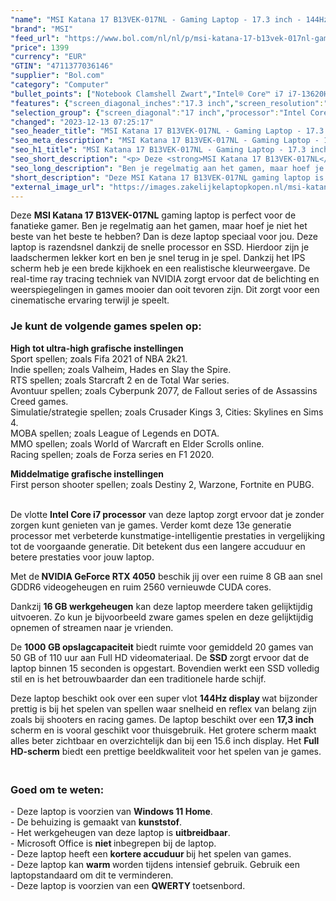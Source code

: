 ```yaml
---
"name": "MSI Katana 17 B13VEK-017NL - Gaming Laptop - 17.3 inch - 144Hz"
"brand": "MSI"
"feed_url": "https://www.bol.com/nl/nl/p/msi-katana-17-b13vek-017nl-gaming-laptop-17-3-inch-144hz/9300000141936131"
"price": 1399
"currency": "EUR"
"GTIN": "4711377036146"
"supplier": "Bol.com"
"category": "Computer"
"bullet_points": ["Notebook Clamshell Zwart","Intel® Core™ i7 i7-13620H","43,9 cm (17.3\") Full HD 1920 x 1080 Pixels","16 GB DDR5-SDRAM 5200 MHz 2 x 8 GB","1 TB SSD","NVIDIA GeForce RTX 4050 6 GB Intel® UHD Graphics","Wi-Fi 6 (802.11ax) Bluetooth 5.2","53,5 Wh 240 W","Windows 11"]
"features": {"screen_diagonal_inches":"17.3 inch","screen_resolution":"1920 x 1080 Pixels","processor_family":"Intel® Core™ i7","memory_size":"16 GB","memory_type":"DDR5-SDRAM","total_storage_space":"1 TB","graphics_card":"NVIDIA GeForce RTX 4050","graphics_memory_size":"6 GB","operating_system":"Windows 11","battery_capacity":"53,5 Wh","width":"398 mm","depth":"273 mm","height":"25,2 mm","weight":"2,6 kg","purpose_laptop":"Gaming"}
"selection_group": {"screen_diagonal":"17 inch","processor":"Intel Core i7","changed_price_past_3_days":false,"product_family":"Katana"}
"changed": "2023-12-13 07:25:17"
"seo_header_title": "MSI Katana 17 B13VEK-017NL - Gaming Laptop - 17.3 inch - 144Hz"
"seo_meta_description": "MSI Katana 17 B13VEK-017NL - Gaming Laptop - 17.3 inch - 144Hz"
"seo_h1_title": "MSI Katana 17 B13VEK-017NL - Gaming Laptop - 17.3 inch - 144Hz"
"seo_short_description": "<p> Deze <strong>MSI Katana 17 B13VEK-017NL</strong> gaming laptop is perfect voor de fanatieke gamer."
"seo_long_description": "Ben je regelmatig aan het gamen, maar hoef je niet het beste van het beste te hebben? Dan is deze laptop speciaal voor jou. Deze laptop is razendsnel dankzij de snelle processor en SSD. Hierdoor zijn je laadschermen lekker kort en ben je snel terug in je spel. Dankzij het IPS scherm heb je een brede kijkhoek en een realistische kleurweergave. De real-time ray tracing techniek van NVIDIA zorgt ervoor dat de belichting en weerspiegelingen in games mooier dan ooit tevoren zijn. Dit zorgt voor een cinematische ervaring terwijl je speelt. </p> <p>  </p> <h3>Je kunt de volgende games spelen op:</h3> <p>  </p> <p> <strong>High tot ultra-high grafische instellingen</strong><br />Sport spellen; zoals Fifa 2021 of NBA 2k21. <br />Indie spellen; zoals Valheim, Hades en Slay the Spire. <br />RTS spellen; zoals Starcraft 2 en de Total War series. <br />Avontuur spellen; zoals Cyberpunk 2077, de Fallout series of de Assassins Creed games. <br />Simulatie/strategie spellen; zoals Crusader Kings 3, Cities: Skylines en Sims 4. <br />MOBA spellen; zoals League of Legends en DOTA. <br />MMO spellen; zoals World of Warcraft en Elder Scrolls online. <br />Racing spellen; zoals de Forza series en F1 2020. </p> <p> <strong>Middelmatige grafische instellingen</strong><br />First person shooter spellen; zoals Destiny 2, Warzone, Fortnite en PUBG. </p> <p> <br />De vlotte <strong>Intel Core i7 processor</strong> van deze laptop zorgt ervoor dat je zonder zorgen kunt genieten van je games. Verder komt deze 13e generatie processor met verbeterde kunstmatige-intelligentie prestaties in vergelijking tot de voorgaande generatie. Dit betekent dus een langere accuduur en betere prestaties voor jouw laptop. </p> <p> Met de<strong> NVIDIA GeForce RTX 4050</strong> beschik jij over een ruime 8 GB aan snel GDDR6 videogeheugen en ruim 2560 vernieuwde CUDA cores. </p> <p> Dankzij <strong>16 GB werkgeheugen</strong> kan deze laptop meerdere taken gelijktijdig uitvoeren. Zo kun je bijvoorbeeld zware games spelen en deze gelijktijdig opnemen of streamen naar je vrienden. </p> <p> De <strong>1000 GB opslagcapaciteit</strong> biedt ruimte voor gemiddeld 20 games van 50 GB of 110 uur aan Full HD videomateriaal. De <strong>SSD </strong>zorgt ervoor dat de laptop binnen 15 seconden is opgestart. Bovendien werkt een SSD volledig stil en is het betrouwbaarder dan een traditionele harde schijf. </p> <p> Deze laptop beschikt ook over een super vlot <strong>144Hz display </strong>wat bijzonder prettig is bij het spelen van spellen waar snelheid en reflex van belang zijn zoals bij shooters en racing games. De laptop beschikt over een <strong>17,3 inch </strong>scherm en is vooral geschikt voor thuisgebruik. Het grotere scherm maakt alles beter zichtbaar en overzichtelijk dan bij een 15. 6 inch display. Het <strong>Full HD-scherm</strong> biedt een prettige beeldkwaliteit voor het spelen van je games. </p> <h3><br />Goed om te weten:</h3> <p> - Deze laptop is voorzien van <strong>Windows 11 Home</strong>. <br />- De behuizing is gemaakt van <strong>kunststof</strong>. <br />- Het werkgeheugen van deze laptop is <strong>uitbreidbaar</strong>. <br />- Microsoft Office is <strong>niet </strong>inbegrepen bij de laptop. <br />- Deze laptop heeft een <strong>kortere accuduur </strong>bij het spelen van games. <br />- Deze laptop kan <strong>warm </strong>worden tijdens intensief gebruik. Gebruik een laptopstandaard om dit te verminderen. <br />- Deze laptop is voorzien van een <strong>QWERTY</strong><strong> </strong>toetsenbord. </p>"
"short_description": "Deze MSI Katana 17 B13VEK-017NL gaming laptop is perfect voor de fanatieke gamer. Ben je regelmatig aan het gamen, maar hoef je niet het beste van het beste te hebben? Dan is deze laptop speciaal voor jou. Deze laptop is razendsnel dankzij de snelle processor en SSD. Hierdoor zijn je laadschermen lekker kort en ben je snel terug in je spel. Dankzij het IPS scherm heb je een brede kijkhoek en een realistische kleurweergave. De real-time ray tracing techniek van NVIDIA zorgt ervoor dat de belichting en weerspiegelingen in games mooier dan ooit tevoren zijn. Dit zorgt voor een cinematische ervaring terwijl je speelt. Je kunt de volgende games spelen op: High tot ultra-high grafische instellingen Sport spellen; zoals Fifa 2021 of NBA 2k21. Indie spellen; zoals Valheim, Hades en Slay the Spire. RTS spellen; zoals Starcraft 2 en de Total War series. Avontuur spellen; zoals Cyberpunk 2077, de Fallout series of de Assassins Creed games. Simulatie/strategie spellen; zoals Crusader Kings 3, Cities: Skylines en Sims 4. MOBA spellen; zoals League of Legends en DOTA. MMO spellen; zoals World of Warcraft en Elder Scrolls online. Racing spellen; zoals de Forza series en F1 2020. Middelmatige grafische instellingen First person shooter spellen; zoals Destiny 2, Warzone, Fortnite en PUBG. De vlotte Intel Core i7 processor van deze laptop zorgt ervoor dat je zonder zorgen kunt genieten van je games. Verder komt deze 13e generatie processor met verbeterde kunstmatige-intelligentie prestaties in vergelijking tot de voorgaande generatie. Dit betekent dus een langere accuduur en betere prestaties voor jouw laptop. Met de NVIDIA GeForce RTX 4050 beschik jij over een ruime 8 GB aan snel GDDR6 videogeheugen en ruim 2560 vernieuwde CUDA cores. Dankzij 16 GB werkgeheugen kan deze laptop meerdere taken gelijktijdig uitvoeren. Zo kun je bijvoorbeeld zware games spelen en deze gelijktijdig opnemen of streamen naar je vrienden. De 1000 GB opslagcapaciteit biedt ruimte voor gemiddeld 20 games van 50 GB of 110 uur aan Full HD videomateriaal. De SSD zorgt ervoor dat de laptop binnen 15 seconden is opgestart. Bovendien werkt een SSD volledig stil en is het betrouwbaarder dan een traditionele harde schijf. Deze laptop beschikt ook over een super vlot 144Hz display wat bijzonder prettig is bij het spelen van spellen waar snelheid en reflex van belang zijn zoals bij shooters en racing games. De laptop beschikt over een 17,3 inch scherm en is vooral geschikt voor thuisgebruik. Het grotere scherm maakt alles beter zichtbaar en overzichtelijk dan bij een 15.6 inch display. Het Full HD-scherm biedt een prettige beeldkwaliteit voor het spelen van je games. Goed om te weten: - Deze laptop is voorzien van Windows 11 Home. - De behuizing is gemaakt van kunststof. - Het werkgeheugen van deze laptop is uitbreidbaar. - Microsoft Office is niet inbegrepen bij de laptop. - Deze laptop heeft een kortere accuduur bij het spelen van games. - Deze laptop kan warm worden tijdens intensief gebruik. Gebruik een laptopstandaard om dit te verminderen. - Deze laptop is voorzien van een QWERTY toetsenbord."
"external_image_url": "https://images.zakelijkelaptopkopen.nl/msi-katana-17-b13vek-017nl-gaming-laptop-17-3-inch-144hz.webp"
---
```


<p> Deze <strong>MSI Katana 17 B13VEK-017NL</strong> gaming laptop is perfect voor de fanatieke gamer. Ben je regelmatig aan het gamen, maar hoef je niet het beste van het beste te hebben? Dan is deze laptop speciaal voor jou. Deze laptop is razendsnel dankzij de snelle processor en SSD. Hierdoor zijn je laadschermen lekker kort en ben je snel terug in je spel. Dankzij het IPS scherm heb je een brede kijkhoek en een realistische kleurweergave. De real-time ray tracing techniek van NVIDIA zorgt ervoor dat de belichting en weerspiegelingen in games mooier dan ooit tevoren zijn. Dit zorgt voor een cinematische ervaring terwijl je speelt. </p> <p>   </p> <h3>Je kunt de volgende games spelen op:</h3> <p>   </p> <p> <strong>High tot ultra-high grafische instellingen</strong><br />Sport spellen; zoals Fifa 2021 of NBA 2k21.<br />Indie spellen; zoals Valheim, Hades en Slay the Spire.<br />RTS spellen; zoals Starcraft 2 en de Total War series.<br />Avontuur spellen; zoals Cyberpunk 2077, de Fallout series of de Assassins Creed games.<br />Simulatie/strategie spellen; zoals Crusader Kings 3, Cities: Skylines en Sims 4.<br />MOBA spellen; zoals League of Legends en DOTA.<br />MMO spellen; zoals World of Warcraft en Elder Scrolls online.<br />Racing spellen; zoals de Forza series en F1 2020. </p> <p> <strong>Middelmatige grafische instellingen</strong><br />First person shooter spellen; zoals Destiny 2, Warzone, Fortnite en PUBG. </p> <p> <br />De vlotte <strong>Intel Core i7 processor</strong> van deze laptop zorgt ervoor dat je zonder zorgen kunt genieten van je games. Verder komt deze 13e generatie processor met verbeterde kunstmatige-intelligentie prestaties in vergelijking tot de voorgaande generatie. Dit betekent dus een langere accuduur en betere prestaties voor jouw laptop. </p> <p> Met de<strong> NVIDIA GeForce RTX 4050</strong> beschik jij over een ruime 8 GB aan snel GDDR6 videogeheugen en ruim 2560 vernieuwde CUDA cores. </p> <p> Dankzij <strong>16 GB werkgeheugen</strong> kan deze laptop meerdere taken gelijktijdig uitvoeren. Zo kun je bijvoorbeeld zware games spelen en deze gelijktijdig opnemen of streamen naar je vrienden. </p> <p> De <strong>1000 GB opslagcapaciteit</strong> biedt ruimte voor gemiddeld 20 games van 50 GB of 110 uur aan Full HD videomateriaal. De <strong>SSD </strong>zorgt ervoor dat de laptop binnen 15 seconden is opgestart. Bovendien werkt een SSD volledig stil en is het betrouwbaarder dan een traditionele harde schijf. </p> <p> Deze laptop beschikt ook over een super vlot <strong>144Hz display </strong>wat bijzonder prettig is bij het spelen van spellen waar snelheid en reflex van belang zijn zoals bij shooters en racing games. De laptop beschikt over een <strong>17,3 inch </strong>scherm en is vooral geschikt voor thuisgebruik. Het grotere scherm maakt alles beter zichtbaar en overzichtelijk dan bij een 15.6 inch display. Het <strong>Full HD-scherm</strong> biedt een prettige beeldkwaliteit voor het spelen van je games. </p> <h3><br />Goed om te weten:</h3> <p> - Deze laptop is voorzien van <strong>Windows 11 Home</strong>.<br />- De behuizing is gemaakt van <strong>kunststof</strong>.<br />- Het werkgeheugen van deze laptop is <strong>uitbreidbaar</strong>.<br />- Microsoft Office is <strong>niet </strong>inbegrepen bij de laptop.<br />- Deze laptop heeft een <strong>kortere accuduur </strong>bij het spelen van games.<br />- Deze laptop kan <strong>warm </strong>worden tijdens intensief gebruik. Gebruik een laptopstandaard om dit te verminderen.<br />- Deze laptop is voorzien van een <strong>QWERTY</strong><strong> </strong>toetsenbord. </p>